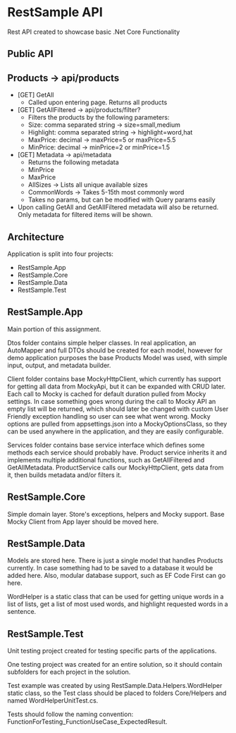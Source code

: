 # **RestSample API**

Rest API created to showcase basic .Net Core Functionality

## **Public API**

## Products -> api/products

- [GET] GetAll
  - Called upon entering page. Returns all products
- [GET] GetAllFiltered -> api/products/filter?
  - Filters the products by the following parameters:
  - Size: comma separated string -> size=small,medium
  - Highlight: comma separated string -> highlight=word,hat
  - MaxPrice: decimal -> maxPrice=5 or maxPrice=5.5
  - MinPrice: decimal -> minPrice=2 or minPrice=1.5
- [GET] Metadata -> api/metadata
  - Returns the following metadata
  - MinPrice
  - MaxPrice
  - AllSizes -> Lists all unique available sizes
  - CommonWords -> Takes 5-15th most commonly word
  - Takes no params, but can be modified with Query params easily
- Upon calling GetAll and GetAllFiltered metadata will also be returned. Only metadata for filtered items will be shown.

## **Architecture**

Application is split into four projects:

- RestSample.App
- RestSample.Core
- RestSample.Data
- RestSample.Test

## RestSample.App

Main portion of this assignment.

Dtos folder contains simple helper classes. In real application, an AutoMapper and full DTOs should be created for each model, however for demo application purposes the base Products Model was used, with simple input, output, and metadata builder.

Client folder contains base MockyHttpClient, which currently has support for getting all data from MockyApi, but it can be expanded with CRUD later. Each call to Mocky is cached for default duration pulled from Mocky settings. In case something goes wrong during the call to Mocky API an empty list will be returned, which should later be changed with custom User Friendly exception handling so user can see what went wrong. Mocky options are pulled from appsettings.json into a MockyOptionsClass, so they can be used anywhere in the application, and they are easily configurable.

Services folder contains base service interface which defines some methods each service should probably have. Product service inherits it and implements multiple additional functions, such as GetAllFiltered and GetAllMetadata. ProductService calls our MockyHttpClient, gets data from it, then builds metadata and/or filters it.

## RestSample.Core

Simple domain layer. Store&#39;s exceptions, helpers and Mocky support. Base Mocky Client from App layer should be moved here.

## RestSample.Data

Models are stored here. There is just a single model that handles Products currently. In case something had to be saved to a database it would be added here. Also, modular database support, such as EF Code First can go here.

WordHelper is a static class that can be used for getting unique words in a list of lists, get a list of most used words, and highlight requested words in a sentence.

## RestSample.Test

Unit testing project created for testing specific parts of the applications.

One testing project was created for an entire solution, so it should contain subfolders for each project in the solution.

Test example was created by using RestSample.Data.Helpers.WordHelper static class, so the Test class should be placed to folders Core/Helpers and named WordHelperUnitTest.cs.

Tests should follow the naming convention: FunctionForTesting\_FunctionUseCase\_ExpectedResult.